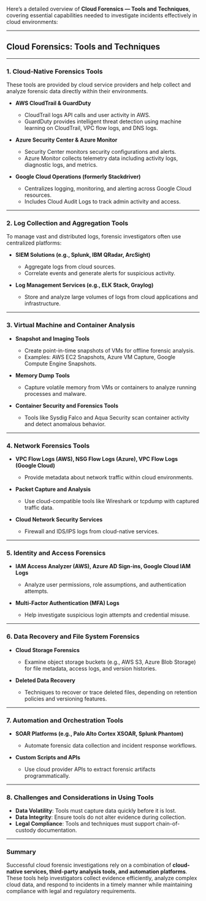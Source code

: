Here’s a detailed overview of **Cloud Forensics — Tools and Techniques**, covering essential capabilities needed to investigate incidents effectively in cloud environments:

---

## **Cloud Forensics: Tools and Techniques**

---

### 1. **Cloud-Native Forensics Tools**

These tools are provided by cloud service providers and help collect and analyze forensic data directly within their environments.

* **AWS CloudTrail & GuardDuty**

  * CloudTrail logs API calls and user activity in AWS.
  * GuardDuty provides intelligent threat detection using machine learning on CloudTrail, VPC flow logs, and DNS logs.

* **Azure Security Center & Azure Monitor**

  * Security Center monitors security configurations and alerts.
  * Azure Monitor collects telemetry data including activity logs, diagnostic logs, and metrics.

* **Google Cloud Operations (formerly Stackdriver)**

  * Centralizes logging, monitoring, and alerting across Google Cloud resources.
  * Includes Cloud Audit Logs to track admin activity and access.

---

### 2. **Log Collection and Aggregation Tools**

To manage vast and distributed logs, forensic investigators often use centralized platforms:

* **SIEM Solutions (e.g., Splunk, IBM QRadar, ArcSight)**

  * Aggregate logs from cloud sources.
  * Correlate events and generate alerts for suspicious activity.

* **Log Management Services (e.g., ELK Stack, Graylog)**

  * Store and analyze large volumes of logs from cloud applications and infrastructure.

---

### 3. **Virtual Machine and Container Analysis**

* **Snapshot and Imaging Tools**

  * Create point-in-time snapshots of VMs for offline forensic analysis.
  * Examples: AWS EC2 Snapshots, Azure VM Capture, Google Compute Engine Snapshots.

* **Memory Dump Tools**

  * Capture volatile memory from VMs or containers to analyze running processes and malware.

* **Container Security and Forensics Tools**

  * Tools like Sysdig Falco and Aqua Security scan container activity and detect anomalous behavior.

---

### 4. **Network Forensics Tools**

* **VPC Flow Logs (AWS), NSG Flow Logs (Azure), VPC Flow Logs (Google Cloud)**

  * Provide metadata about network traffic within cloud environments.

* **Packet Capture and Analysis**

  * Use cloud-compatible tools like Wireshark or tcpdump with captured traffic data.

* **Cloud Network Security Services**

  * Firewall and IDS/IPS logs from cloud-native services.

---

### 5. **Identity and Access Forensics**

* **IAM Access Analyzer (AWS), Azure AD Sign-ins, Google Cloud IAM Logs**

  * Analyze user permissions, role assumptions, and authentication attempts.

* **Multi-Factor Authentication (MFA) Logs**

  * Help investigate suspicious login attempts and credential misuse.

---

### 6. **Data Recovery and File System Forensics**

* **Cloud Storage Forensics**

  * Examine object storage buckets (e.g., AWS S3, Azure Blob Storage) for file metadata, access logs, and version histories.

* **Deleted Data Recovery**

  * Techniques to recover or trace deleted files, depending on retention policies and versioning features.

---

### 7. **Automation and Orchestration Tools**

* **SOAR Platforms (e.g., Palo Alto Cortex XSOAR, Splunk Phantom)**

  * Automate forensic data collection and incident response workflows.

* **Custom Scripts and APIs**

  * Use cloud provider APIs to extract forensic artifacts programmatically.

---

### 8. **Challenges and Considerations in Using Tools**

* **Data Volatility**: Tools must capture data quickly before it is lost.
* **Data Integrity**: Ensure tools do not alter evidence during collection.
* **Legal Compliance**: Tools and techniques must support chain-of-custody documentation.

---

### Summary

Successful cloud forensic investigations rely on a combination of **cloud-native services, third-party analysis tools, and automation platforms**. These tools help investigators collect evidence efficiently, analyze complex cloud data, and respond to incidents in a timely manner while maintaining compliance with legal and regulatory requirements.
